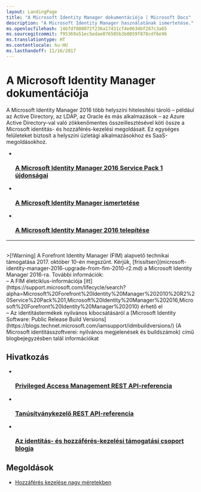 ```yaml
---
layout: LandingPage
title: "A Microsoft Identity Manager dokumentációja | Microsoft Docs"
description: "A Microsoft Identity Manager használatának ismertetése."
ms.openlocfilehash: 14bfdf808072f236a17431cf4e0634bf287c3a65
ms.sourcegitcommit: f95369a51ec5edae076505b3b0059f878cdf6e96
ms.translationtype: HT
ms.contentlocale: hu-HU
ms.lasthandoff: 11/16/2017
---
```

# <a name="microsoft-identity-manager-documentation"></a>A Microsoft Identity Manager dokumentációja

A Microsoft Identity Manager 2016 több helyszíni hitelesítési tároló – például az Active Directory, az LDAP, az Oracle és más alkalmazások – az Azure Active Directory-val való zökkenőmentes összeillesztésével köti össze a Microsoft identitás- és hozzáférés-kezelési megoldásait. Ez egységes felületeket biztosít a helyszíni üzletági alkalmazásokhoz és SaaS-megoldásokhoz.

<ul class="panelContent cardsFTitle">
    <li>
        <a href="/microsoft-identity-manager/microsoft-identity-manager-2016-sp1-release-notes">
        <div class="cardSize">
            <div class="cardPadding">
                <div class="card">
                    <div class="cardImageOuter">
                        <div class="cardImage">
                            <img src="/media/common/i_whats-new.svg" alt="" />
                        </div>
                    </div>
                    <div class="cardText">
                        <h3>A Microsoft Identity Manager 2016 Service Pack 1 újdonságai</h3>
                    </div>
                </div>
            </div>
        </div>
        </a>
    </li>
    <li>
        <a href="/microsoft-identity-manager/microsoft-identity-manager-2016">
        <div class="cardSize">
            <div class="cardPadding">
                <div class="card">
                    <div class="cardImageOuter">
                        <div class="cardImage">
                            <img src="/media/common/i_learn-about.svg" alt="" />
                        </div>
                    </div>
                    <div class="cardText">
                        <h3>A Microsoft Identity Manager ismertetése</h3>                    </div>
                </div>
            </div>
        </div>
        </a>
    </li>
    <li>
        <a href="/microsoft-identity-manager/microsoft-identity-manager-deploy">
        <div class="cardSize">
            <div class="cardPadding">
                <div class="card">
                    <div class="cardImageOuter">
                        <div class="cardImage">
                            <img src="/media/common/deploy.svg" alt="" />
                        </div>
                    </div>
                    <div class="cardText">
                        <h3>A Microsoft Identity Manager 2016 telepítése</h3>
                    </div>
                </div>
            </div>
        </div>
        </a>
    </li>
</ul>

---
<br>
>[!Warning]
A Forefront Identity Manager (FIM) alapvető technikai támogatása 2017. október 10-én megszűnt. Kérjük, [frissítsen](microsoft-identity-manager-2016-upgrade-from-fim-2010-r2.md) a Microsoft Identity Manager 2016-ra. További információk: </br>  – A FIM életciklus-információja [itt](https://support.microsoft.com/lifecycle/search?alpha=Microsoft%20Forefront%20Identity%20Manager%202010%20R2%20Service%20Pack%201,Microsoft%20Identity%20Manager%202016,Microsoft%20Forefront%20Identity%20Manager%202010) érhető el </br> – Az identitástermékek nyilvános kibocsátásáról a [Microsoft Identity Software: Public Release Build Versions](https://blogs.technet.microsoft.com/iamsupport/idmbuildversions/) (A Microsoft identitásszoftverei: nyilvános megjelenések és buildszámok) című blogbejegyzésben talál információkat

<h2>Hivatkozás</h2>
<ul class="panelContent cardsFTitle">
    <li>
        <a href="/microsoft-identity-manager/reference/privileged-access-management-rest-api-reference">
        <div class="cardSize">
            <div class="cardPadding">
                <div class="card">
                    <div class="cardImageOuter">
                        <div class="cardImage">
                            <img src="/media/common/i_reference.svg" alt="" />
                        </div>
                    </div>
                    <div class="cardText">
                        <h3>Privileged Access Management REST API-referencia</h3>
                    </div>
                </div>
            </div>
        </div>
        </a>
    </li>
        <li>
        <a href="/microsoft-identity-manager/reference/certificate-management-rest-api-reference">
        <div class="cardSize">
            <div class="cardPadding">
                <div class="card">
                    <div class="cardImageOuter">
                        <div class="cardImage">
                            <img src="/media/common/i_reference.svg" alt="" />
                        </div>
                    </div>
                    <div class="cardText">
                        <h3>Tanúsítványkezelő REST API-referencia</h3>
                    </div>
                </div>
            </div>
        </div>
        </a>
    </li>
    <li>
        <a href="https://blogs.technet.microsoft.com/iamsupport/">
        <div class="cardSize">
            <div class="cardPadding">
                <div class="card">
                    <div class="cardImageOuter">
                        <div class="cardImage">
                            <img src="/media/common/i_blog.svg" alt="" />
                        </div>
                    </div>
                    <div class="cardText">
                        <h3>Az identitás- és hozzáférés-kezelési támogatási csoport blogja</h3>
                    </div>
                </div>
            </div>
        </div>
        </a>
    </li>
</ul>

<h2>Megoldások</h2>
<ul class="panelContent cardsW">
    <li>
        <div class="cardSize">
            <div class="cardPadding">
                <div class="card">
                    <div class="cardText">
                        <p><a href="/enterprise-mobility-security/solutions/manage-access-at-scale">Hozzáférés kezelése nagy méretekben</a></p>
                    </div>
                </div>
            </div>
        </div>
    </li>
</ul>
